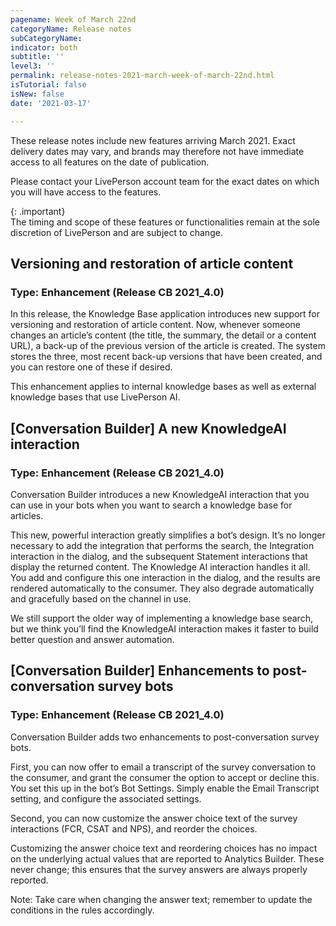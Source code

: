 ```yaml
---
pagename: Week of March 22nd
categoryName: Release notes
subCategoryName: 
indicator: both
subtitle: ''
level3: ''
permalink: release-notes-2021-march-week-of-march-22nd.html
isTutorial: false
isNew: false
date: '2021-03-17'

---
```


These release notes include new features arriving March 2021. Exact delivery dates may vary, and brands may therefore not have immediate access to all features on the date of publication.

Please contact your LivePerson account team for the exact dates on which you will have access to the features.

{: .important}  
The timing and scope of these features or functionalities remain at the sole discretion of LivePerson and are subject to change.

## Versioning and restoration of article content
### Type: Enhancement (Release CB 2021_4.0)

In this release, the Knowledge Base application introduces new support for versioning and restoration of article content. Now, whenever someone changes an article’s content (the title, the summary, the detail or a content URL), a back-up of the previous version of the article is created. The system stores the three, most recent back-up versions that have been created, and you can restore one of these if desired.

This enhancement applies to internal knowledge bases as well as external knowledge bases that use LivePerson AI.

## [Conversation Builder] A new KnowledgeAI interaction
### Type: Enhancement (Release CB 2021_4.0)

Conversation Builder introduces a new KnowledgeAI interaction that you can use in your bots when you want to search a knowledge base for articles. 

This new, powerful interaction greatly simplifies a bot’s design. It’s no longer necessary to add the integration that performs the search, the Integration interaction in the dialog, and the subsequent Statement interactions that display the returned content. The Knowledge AI interaction handles it all. You add and configure this one interaction in the dialog, and the results are rendered automatically to the consumer. They also degrade automatically and gracefully based on the channel in use.

We still support the older way of implementing a knowledge base search, but we think you’ll find  the KnowledgeAI interaction makes it faster to build better question and answer automation. 

## [Conversation Builder] Enhancements to post-conversation survey bots
### Type: Enhancement (Release CB 2021_4.0)

Conversation Builder adds two enhancements to post-conversation survey bots. 

First, you can now offer to email a transcript of the survey conversation to the consumer, and grant the consumer the option to accept or decline this. You set this up in the bot’s Bot Settings. Simply enable the Email Transcript setting, and configure the associated settings.

Second, you can now customize the answer choice text of the survey interactions (FCR, CSAT and NPS), and reorder the choices.

Customizing the answer choice text and reordering choices has no impact on the underlying actual values that are reported to Analytics Builder. These never change; this ensures that the survey answers are always properly reported.

Note: Take care when changing the answer text; remember to update the conditions in the rules accordingly.
